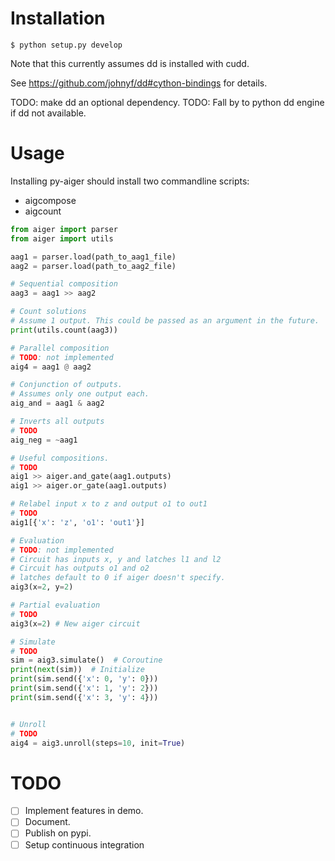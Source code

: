 # Installation

`$ python setup.py develop`

Note that this currently assumes dd is installed with cudd.

See https://github.com/johnyf/dd#cython-bindings for details.

TODO: make dd an optional dependency.
TODO: Fall by to python dd engine if dd not available.


# Usage

Installing py-aiger should install two commandline scripts:

- aigcompose
- aigcount


```python
from aiger import parser
from aiger import utils

aag1 = parser.load(path_to_aag1_file)
aag2 = parser.load(path_to_aag2_file)

# Sequential composition
aag3 = aag1 >> aag2

# Count solutions
# Assume 1 output. This could be passed as an argument in the future.
print(utils.count(aag3))

# Parallel composition
# TODO: not implemented
aig4 = aag1 @ aag2

# Conjunction of outputs.
# Assumes only one output each.
aig_and = aag1 & aag2

# Inverts all outputs
# TODO
aig_neg = ~aag1

# Useful compositions.
# TODO
aig1 >> aiger.and_gate(aag1.outputs)
aig1 >> aiger.or_gate(aag1.outputs)

# Relabel input x to z and output o1 to out1
# TODO
aig1[{'x': 'z', 'o1': 'out1'}]

# Evaluation
# TODO: not implemented
# Circuit has inputs x, y and latches l1 and l2
# Circuit has outputs o1 and o2
# latches default to 0 if aiger doesn't specify.
aig3(x=2, y=2)

# Partial evaluation
# TODO
aig3(x=2) # New aiger circuit

# Simulate
# TODO
sim = aig3.simulate()  # Coroutine
print(next(sim))  # Initialize
print(sim.send({'x': 0, 'y': 0}))
print(sim.send({'x': 1, 'y': 2}))
print(sim.send({'x': 3, 'y': 4}))


# Unroll
# TODO
aig4 = aig3.unroll(steps=10, init=True)
```


# TODO

- [ ] Implement features in demo.
- [ ] Document.
- [ ] Publish on pypi.
- [ ] Setup continuous integration
